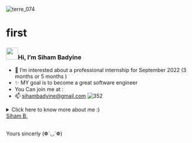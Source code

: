 

![terre_074](https://user-images.githubusercontent.com/96126445/159186491-660c9241-26e3-4d4b-ad6f-2a058789406f.gif)
# first

### <img src="https://media.giphy.com/media/hvRJCLFzcasrR4ia7z/giphy.gif" width="32px">Hi, I’m Siham Badyine
- 👀 I’m interested about a professional internship for September 2022  (3 months or 5 months )
- ✨ MY goal is to become a great software engineer 
- You Can join me at :
- 📫 sihambadyine@gmail.com
![352](https://user-images.githubusercontent.com/96126445/157525441-208df01f-c73c-4ef8-9ec9-38518f0ecbf2.gif)
<details>
- <summary>Click here to know more about me :)</summary>

 <div align="center">
 <table><tr><td valign="top" width="50%">
 - Stack : PHP procedural and  POO, HTML 5, CSS, Javascript, Jquery, Mysql, MariaDB, LINUX OS  <br> Projet en mode Agile : réalisation de Backlogs produits hiérarchisés en fonction du R.O.I , travail sur Jira,<br> Cérémonie quotidienne, instanciation des US stories  <br>
 - (Ecole Supérieure des Technologies Créatives, Paris) 2021
 
- I m passionate by TECHNOLOGIES since I am 10 years ,  i decided to improve my skill sets to realize my dreams.

  I 've started  my curriculum at the Holberton School Paris, France in January 2022 ;   Betty Holberton  💞️
 
 
 </td></tr></table>

                                                                                                          

</div>
  
</details>
 


<div class="badge-base LI-profile-badge" data-locale="fr_FR" data-size="medium" data-theme="light" data-type="VERTICAL" data-vanity="siham-b-523a36230" data-version="v1"><a class="badge-base__link LI-simple-link" href="https://fr.linkedin.com/in/siham-b-523a36230?trk=profile-badge">Siham B.</a></div>
              
 
 
 <br> Yours sincerly (❁´◡`❁)



